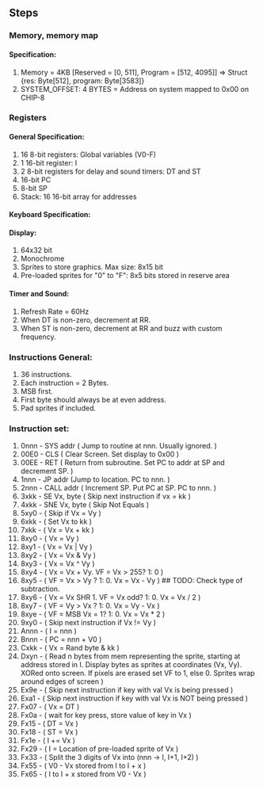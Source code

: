 ## Steps
### Memory, memory map
#### Specification:
1. Memory = 4KB [Reserved = [0, 511], Program = [512, 4095]] => Struct {res: Byte[512], program: Byte[3583]}
2. SYSTEM_OFFSET: 4 BYTES = Address on system mapped to 0x00 on CHIP-8
### Registers
#### General Specification:
1. 16 8-bit registers: Global variables (V0-F)
2. 1 16-bit register: I
3. 2 8-bit registers for delay and sound timers: DT and ST
4. 16-bit PC
5. 8-bit SP
6. Stack: 16 16-bit array for addresses
#### Keyboard Specification:
#### Display:
1. 64x32 bit
2. Monochrome
3. Sprites to store graphics. Max size: 8x15 bit
4. Pre-loaded sprites for "0" to "F": 8x5 bits stored in reserve area
#### Timer and Sound:
1. Refresh Rate = 60Hz
2. When DT is non-zero, decrement at RR.
3. When ST is non-zero, decrement at RR and buzz with custom frequency.
### Instructions General:
1. 36 instructions.
2. Each instruction = 2 Bytes.
3. MSB first.
4. First byte should always be at even address.
5. Pad sprites if included.
### Instruction set:
1. 0nnn - SYS addr ( Jump to routine at nnn. Usually ignored. )
2. 00E0 - CLS ( Clear Screen. Set display to 0x00 )
3. 00EE - RET ( Return from subroutine. Set PC to addr at SP and decrement SP. )
4. 1nnn - JP addr (Jump to location. PC to nnn. )
5. 2nnn - CALL addr ( Increment SP. Put PC at SP. PC to nnn. )
6. 3xkk - SE Vx, byte ( Skip next instruction if vx = kk )
7. 4xkk - SNE Vx, byte ( Skip Not Equals )
8. 5xy0 - ( Skip if Vx = Vy )
9. 6xkk - ( Set Vx to kk )
10. 7xkk - ( Vx = Vx + kk )
11. 8xy0 - ( Vx = Vy )
12. 8xy1 - ( Vx = Vx | Vy )
13. 8xy2 - ( Vx = Vx & Vy )
14. 8xy3 - ( Vx = Vx ^ Vy )
15. 8xy4 - ( Vx = Vx + Vy. VF = Vx > 255? 1: 0 )
16. 8xy5 - ( VF = Vx > Vy ? 1: 0. Vx = Vx - Vy ) ## TODO: Check type of subtraction.
17. 8xy6 - ( Vx = Vx SHR 1. VF = Vx odd? 1: 0. Vx = Vx / 2 )
18. 8xy7 - ( VF = Vy > Vx ? 1: 0. Vx = Vy - Vx )
19. 8xye - ( VF = MSB Vx = 1? 1: 0. Vx = Vx * 2 )
20. 9xy0 - ( Skip next instruction if Vx != Vy )
21. Annn - ( I = nnn )
22. Bnnn - ( PC = nnn + V0 )
23. Cxkk - ( Vx = Rand byte & kk )
24. Dxyn - ( Read n bytes from mem representing the sprite, starting at address stored in I. Display bytes as sprites at coordinates (Vx, Vy). XORed onto screen. If pixels are erased set VF to 1, else 0. Sprites wrap around edges of screen )
25. Ex9e - ( Skip next instruction if key with val Vx is being pressed )
26. Exa1 - ( Skip next instruction if key with val Vx is NOT being pressed )
27. Fx07 - ( Vx = DT )
28. Fx0a - ( wait for key press, store value of key in Vx )
29. Fx15 - ( DT = Vx )
30. Fx18 - ( ST = Vx )
31. Fx1e - ( I += Vx )
32. Fx29 - ( I = Location of pre-loaded sprite of Vx )
33. Fx33 - ( Split the 3 digits of Vx into (nnn -> I, I+1, I+2) )
34. Fx55 - ( V0 - Vx stored from I to I + x )
35. Fx65 - ( I to I + x stored from V0 - Vx )
